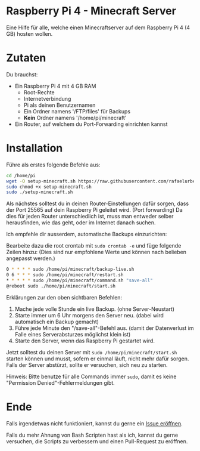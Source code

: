 # Raspberry Pi 4 - Minecraft Server
Eine Hilfe für alle, welche einen Minecraftserver auf dem Raspberry Pi 4 (4 GB) hosten wollen.

# Zutaten

Du brauchst:

- Ein Raspberry Pi 4 mit 4 GB RAM
    - Root-Rechte
    - Internetverbindung
    - Pi als deinen Benutzernamen
    - Ein Ordner namens '/FTP/files' für Backups
    - **Kein** Ordner namens '/home/pi/minecraft'
- Ein Router, auf welchem du Port-Forwarding einrichten kannst

# Installation

Führe als erstes folgende Befehle aus:

```bash
cd /home/pi
wget -O setup-minecraft.sh https://raw.githubusercontent.com/rafaelurben/raspberrypi-minecraftserver/master/setup-minecraft.sh
sudo chmod +x setup-minecraft.sh
sudo ./setup-minecraft.sh
```

Als nächstes solltest du in deinen Router-Einstellungen dafür sorgen, dass der Port 25565 auf dein Raspberry Pi geleitet wird. (Port forwarding) Da dies für jeden Router unterschiedlich ist, muss man entweder selber herausfinden, wie das geht, oder im Internet danach suchen.


Ich empfehle dir ausserdem, automatische Backups einzurichten:

Bearbeite dazu die root crontab mit `sudo crontab -e` und füge folgende Zeilen hinzu: (Dies sind nur empfohlene Werte und können nach belieben angepasst werden.)

```bash
0 * * * * sudo /home/pi/minecraft/backup-live.sh
0 6 * * * sudo /home/pi/minecraft/restart.sh
* * * * * sudo /home/pi/minecraft/command.sh "save-all"
@reboot sudo ./home/pi/minecraft/start.sh
```

Erklärungen zur den oben sichtbaren Befehlen:

1. Mache jede volle Stunde ein live Backup. (ohne Server-Neustart)
2. Starte immer um 6 Uhr morgens den Server neu. (dabei wird automatisch ein Backup gemacht)
3. Führe jede Minute den "/save-all"-Befehl aus. (damit der Datenverlust im Falle eines Serverabsturzes möglichst klein ist)
4. Starte den Server, wenn das Raspberry Pi gestartet wird.

Jetzt solltest du deinen Server mit `sudo /home/pi/minecraft/start.sh` starten können und musst, sofern er einmal läuft, nicht mehr dafür sorgen. Falls der Server abstürzt, sollte er versuchen, sich neu zu starten.

Hinweis: Bitte benutze für alle Commands immer `sudo`, damit es keine "Permission Denied"-Fehlermeldungen gibt.

# Ende

Falls irgendetwas nicht funktioniert, kannst du gerne ein [Issue eröffnen](https://github.com/rafaelurben/raspberrypi-minecraftserver/issues).

Falls du mehr Ahnung von Bash Scripten hast als ich, kannst du gerne versuchen, die Scripts zu verbessern und einen Pull-Request zu eröffnen.
